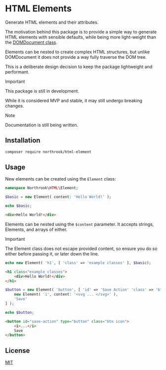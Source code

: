 # HTML Elements

Generate HTML elements and their attributes.

The motivation behind this package is to provide a simple way to generate HTML elements
with sensible defaults, while being more light-weight than the [DOMDocument class](https://www.php.net/manual/en/class.domdocument.php).

Elements can be nested to create complex HTML structures, but unlike DOMDocument it does not provide a way fully traverse the DOM tree.

This is a deliberate design decision to keep the package lightweight and performant.

> [!IMPORTANT]
> This package is still in development.
>
> While it is considered MVP and stable, it may still undergo breaking changes.

> [!NOTE]
> Documentation is still being written. 

## Installation

```bash
composer require northrook/html-element
``` 

## Usage

New elements can be created using the `Element` class:

```php
namespace Northrook\HTML\Element;

$basic = new Element( content: 'Hello World!' );

echo $basic;
```
```html
<div>Hello World!</div>
```

Elements can be nested using the `$content` parameter.
It accepts strings, Elements, and arrays of either.

>[!IMPORTANT]
>The Element class does not escape provided content, so ensure you do so either before passing it, or later down the line.

```php
echo new Element( 'h1', [ 'class' => 'example classes' ], $basic);
```
```html
<h1 class="example classes">
    <div>Hello World!</div>
</h1>
```
```php
$button = new Element( 'button', [ 'id' => 'Save Action' 'class' => 'btn icon' ], content: [
    new Element( 'i', content: '<svg ... </svg>' ),
    'Save'
] );

echo $button;
```
```html
<button id="save-action" type="button" class="btn icon">
    <i>...</i>
    Save
</button>
```

## License
[MIT](https://github.com/northrook/html-element/blob/main/LICENSE)
